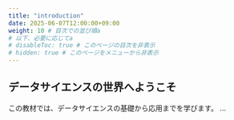 ```yaml
---
title: "introduction"
date: 2025-06-07T12:00:00+09:00
weight: 10 # 目次での並び順a
# 以下、必要に応じてa
# disableToc: true # このページの目次を非表示
# hidden: true # このページをメニューから非表示
---
```


## データサイエンスの世界へようこそ

この教材では、データサイエンスの基礎から応用までを学びます。
...
